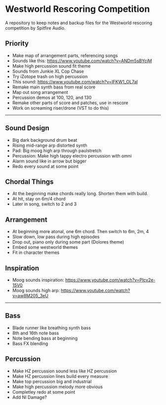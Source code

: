 # Westworld Rescoring Competition
A repository to keep notes and backup files for the Westworld rescoring competition by Spitfire Audio. 

## Priority
- Make map of arrangement parts, referencing songs
- Sounds like this: https://www.youtube.com/watch?v=ANDm5sBYcjM
- Make high percussion sound fit theme
- Sounds from Junkie XL Cop Chase
- Try iZotope trash on high percussion
- This sound: https://www.youtube.com/watch?v=IFKW1_OL7aI
- Remake main synth bass from real score
- Map out song arrangement
- Percussion demos at 100, 120, and 130
- Remake other parts of score and patches, use in rescore
- Work on screaming riser/drone (VST to do this)

---
## Sound Design
 - Big dark background drum beat
 - Rising mid-range arp distorted synth
 - Pad: Big moog high arp through paulstretch
 - Percussion: Make high tappy electro percussion with omni
 - Alarm sound like in arrow but bigger
 - Redo every sound at some point
 
 ## Chordal Things
 - At the beginning make chords really long. Shorten them with build. 
 - At hit, stay on 6m/4 chord
 - Later in song, switch to 2 and 3
 
 ## Arrangement
 - At beginning more atonal, one 6m chord. Then switch to 6m, 2m, 4
 - Slow down, low pass during high episodes
 - Drop out, piano only during some part (Dolores theme)
 - Embed some westworld themes
 - Fit in character themes

## Inspiration
- Moog sounds inspiration: https://www.youtube.com/watch?v=Plcv2e-15V0
- Moog sounds high arp: https://www.youtube.com/watch?v=aw8M205_3eU

---

## Bass
- Blade runner like breathing synth bass
- 8th and 16th note bass
- Note bending bass at beginning
- Bass FX blending

## Percussion
- Make HZ percussion sound less like HZ percussion
- Make HZ percussion lines build every measure
- Make top percussion big and industrial
- Make high percussion melody more obvious
- Completley redo at some point
- Add NI Damage?
